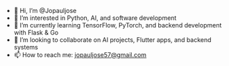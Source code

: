 - 👋 Hi, I’m @Jopauljose  
- 👀 I’m interested in Python, AI, and software development  
- 🌱 I’m currently learning TensorFlow, PyTorch, and backend development with Flask & Go  
- 💞️ I’m looking to collaborate on AI projects, Flutter apps, and backend systems  
- 📫 How to reach me: jopauljose57@gmail.com 


<!---
Jopauljose/Jopauljose is a ✨ special ✨ repository because its `README.md` (this file) appears on your GitHub profile.
You can click the Preview link to take a look at your changes.
--->
